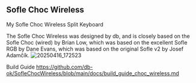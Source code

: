 Sofle Choc Wireless
------------------------------------------------------------

My Sofle Choc Wireless Split Keyboard

The Sofle Choc Wireless was designed by db, and is closely based on the Sofle Choc (wired) by Brian Low, which was based on the excellent Sofle RGB by Dane Evans, which was based on the original Sofle v2 by Josef Adamčík.
![20250416_172523](https://github.com/user-attachments/assets/b2f81472-213c-4b95-b00d-bfd89fe56378)

Build Guide
https://github.com/db-ok/SofleChocWireless/blob/main/docs/build_guide_choc_wireless.md
